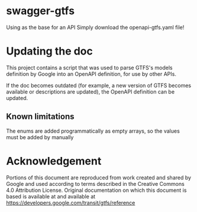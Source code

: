 # swagger-gtfs
Using as the base for an API
Simply download the openapi-gtfs.yaml file!

# Updating the doc
This project contains a script that was used to parse GTFS's models definition by Google into an OpenAPI definition, for use by other APIs.

If the doc becomes outdated (for example, a new version of GTFS becomes available or descriptions are updated), the OpenAPI definition can be updated.

## Known limitations
The enums are added programmatically as empty arrays, so the values must be added by manually

# Acknowledgement
Portions of this document are reproduced from work created and shared by Google and used according to terms described in the Creative Commons 4.0 Attribution License. Original documentation on which this document is based is available at and available at https://developers.google.com/transit/gtfs/reference
